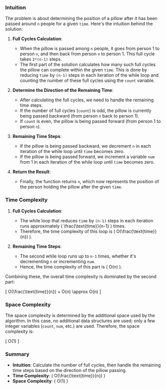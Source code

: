 ### Intuition

The problem is about determining the position of a pillow after it has been passed around `n` people for a given `time`. Here's the intuition behind the solution:

1. **Full Cycles Calculation**:
   - When the pillow is passed among `n` people, it goes from person 1 to person `n`, and then back from person `n` to person 1. This full cycle takes `2*(n-1)` steps.
   - The first part of the solution calculates how many such full cycles the pillow can complete within the given `time`. This is done by reducing `time` by `(n-1)` steps in each iteration of the while loop and counting the number of these full cycles using the `count` variable.

2. **Determine the Direction of the Remaining Time**:
   - After calculating the full cycles, we need to handle the remaining time steps.
   - If the number of full cycles (`count`) is odd, the pillow is currently being passed backward (from person `n` back to person 1).
   - If `count` is even, the pillow is being passed forward (from person 1 to person `n`).

3. **Remaining Time Steps**:
   - If the pillow is being passed backward, we decrement `n` in each iteration of the while loop until `time` becomes zero.
   - If the pillow is being passed forward, we increment a variable `num` from 1 in each iteration of the while loop until `time` becomes zero.

4. **Return the Result**:
   - Finally, the function returns `n`, which now represents the position of the person holding the pillow after the given `time`.

### Time Complexity

1. **Full Cycles Calculation**: 
   - The while loop that reduces `time` by `(n-1)` steps in each iteration runs approximately \( \frac{\text{time}}{n-1} \) times.
   - Therefore, the time complexity of this loop is \( O(\frac{\text{time}}{n}) \).

2. **Remaining Time Steps**:
   - The second while loop runs up to `n-1` times, whether it's decrementing `n` or incrementing `num`.
   - Hence, the time complexity of this part is \( O(n) \).

Combining these, the overall time complexity is dominated by the second part:

\[
O(\frac{\text{time}}{n}) + O(n) \approx O(n)
\]

### Space Complexity

The space complexity is determined by the additional space used by the algorithm. In this case, no additional data structures are used; only a few integer variables (`count`, `num`, etc.) are used. Therefore, the space complexity is:

\[
O(1)
\]

### Summary

- **Intuition**: Calculate the number of full cycles, then handle the remaining time steps based on the direction of the pillow passing.
- **Time Complexity**:  \( O(\frac{\text{time}}{n}) \)
- **Space Complexity**: \( O(1) \)
